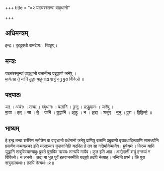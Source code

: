 +++
title = "०२ यदचरस्तन्वा वावृधानो"

+++
## अधिमन्त्रम्
इन्द्रः। बृहदुक्थो वामदेव्यः। त्रिष्टुप्।

## मन्त्रः
यदच॑रस्त॒न्वा॑ वावृधा॒नो बला॑नीन्द्र प्रब्रुवा॒णो जने॑षु ।  
मा॒येत्सा ते॒ यानि॑ यु॒द्धान्या॒हुर्नाद्य शत्रुं॑ न॒नु पु॒रा वि॑वित्से ॥

## पदपाठः
यत् । अच॑रः । त॒न्वा॑ । व॒वृ॒धा॒नः । बला॑नि । इ॒न्द्र॒ । प्र॒ऽब्रु॒वा॒णः । जने॑षु ।  
मा॒या । इत् । सा । ते॒ । यानि॑ । यु॒द्धानि॑ । आ॒हुः । न । अ॒द्य । शत्रु॑म् । न॒नु । पु॒रा । वि॒वि॒त्से॒ ॥

## भाष्यम्
हे इन्द्र तन्वा शरीरेण स्तोत्रेण वा वावृधानो वर्धमानो जनेषु प्राणिषु बलानि प्रब्रुवाणो वृत्रवधादिरूपाणि सामर्थ्यानि प्रकर्षेण कथयन्नचर इति यत्सञ्चारं कृतवानिति यदस्ति ते तव सा गतिर्मायेन्मायैव। म्रुषेयर्थः। किञ्च यानि युद्धानि शत्रुविषयाण्याहुः ब्रुवते पुराविद ऋषयः तान्यपि मायैव। कुत इति आह। अद्येदानीं शत्रुं हन्तव्यं न विवित्से। न लभसे। अद्य मा भुत् पूर्वं हतवानस्मीति यद्बृषे तदपि नेत्याह। नन्विति प्रश्ने। किं पुरा शत्रुमलभथाः। तदपि नेत्यर्थः॥२॥